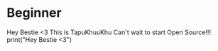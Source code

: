 # Beginner
Hey Bestie <3
This is TapuKhuuKhu
Can't wait to start Open Source!!!
print("Hey Bestie <3")